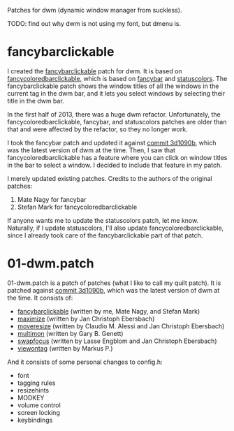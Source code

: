 Patches for dwm (dynamic window manager from suckless).

TODO: find out why dwm is not using my font, but dmenu is.

fancybarclickable
=================

I created the [fancybarclickable](http://dwm.suckless.org/patches/fancybarclickable) patch for dwm. It is based on [fancycoloredbarclickable](http://dwm.suckless.org/patches/fancycoloredbarclickable), which is based on [fancybar](http://dwm.suckless.org/patches/fancybar) and [statuscolors](http://dwm.suckless.org/patches/statuscolors). The fancybarclickable patch shows the window titles of all the windows in the current tag in the dwm bar, and it lets you select windows by selecting their title in the dwm bar.

In the first half of 2013, there was a huge dwm refactor. Unfortunately, the fancycoloredbarclickable, fancybar, and statuscolors patches are older than that and were affected by the refactor, so they no longer work.

I took the fancybar patch and updated it against [commit 3d1090b](http://git.suckless.org/dwm/commit/?id=3d1090ba896319368c4771b88d325fcee368a608), which was the latest version of dwm at the time. Then, I saw that fancycoloredbarclickable has a feature where you can click on window titles in the bar to select a window. I decided to include that feature in my patch.

I merely updated existing patches. Credits to the authors of the original patches:

1. Mate Nagy for fancybar
2. Stefan Mark for fancycoloredbarclickable

If anyone wants me to update the statuscolors patch, let me know. Naturally, if I update statuscolors, I'll also update fancycoloredbarclickable, since I already took care of the fancybarclickable part of that patch.

01-dwm.patch
============

01-dwm.patch is a patch of patches (what I like to call my quilt patch). It is patched against [commit 3d1090b](http://git.suckless.org/dwm/commit/?id=3d1090ba896319368c4771b88d325fcee368a608), which was the latest version of dwm at the time. It consists of:
* [fancybarclickable](http://dwm.suckless.org/patches/fancybarclickable) (written by me, Mate Nagy, and Stefan Mark)
* [maximize](http://dwm.suckless.org/patches/maximize) (written by Jan Christoph Ebersbach)
* [moveresize](http://dwm.suckless.org/patches/moveresize) (written by Claudio M. Alessi and Jan Christoph Ebersbach)
* [multimon](http://dwm.suckless.org/patches/multimon) (written by Gary B. Genett)
* [swapfocus](http://dwm.suckless.org/patches/swapfocus) (written by Lasse Engblom and Jan Christoph Ebersbach)
* [viewontag](http://dwm.suckless.org/patches/viewontag) (written by Markus P.)

And it consists of some personal changes to config.h:
* font
* tagging rules
* resizehints
* MODKEY
* volume control
* screen locking
* keybindings
